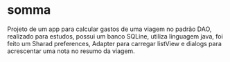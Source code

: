 # somma
Projeto de um app para calcular gastos de uma viagem no padrão DAO, realizado para estudos, possui um banco SQLine, utiliza linguagem java, foi feito um Sharad preferences, Adapter para carregar listView e dialogs para acrescentar uma nota no resumo da viagem.
